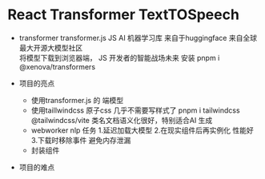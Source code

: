 # React Transformer TextTOSpeech

- transformer
    transformer.js JS AI 机器学习库
    来自于huggingface  来自全球最大开源大模型社区  
    将模型下载到浏览器端， JS 开发者的智能战场未来 
    安装 pnpm i @xenova/transformers

- 项目的亮点
    - 使用transformer.js 的 端模型
    - 使用taillwindcss 原子css 几乎不需要写样式了
    pnpm i tailwindcss @tailwindcss/vite
        类名文档语义化很好，特别适合AI 生成
    - webworker nlp 任务
       1.延迟加载大模型
       2.在现实组件后再实例化 性能好
       3.下载时移除事件 避免内存泄漏
    - 封装组件

- 项目的难点 